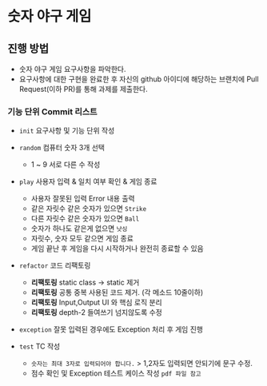 # 숫자 야구 게임
## 진행 방법
* 숫자 야구 게임 요구사항을 파악한다.
* 요구사항에 대한 구현을 완료한 후 자신의 github 아이디에 해당하는 브랜치에 Pull Request(이하 PR)를 통해 과제를 제출한다.

### 기능 단위 Commit 리스트
- `init` 요구사항 및 기능 단위 작성
- `random` 컴퓨터 숫자 3개 선택
  - 1 ~ 9 서로 다른 수 작성
- `play` 사용자 입력 & 일치 여부 확인 & 게임 종료
  - 사용자 잘못된 입력 Error 내용 출력
  - 같은 자릿수 같은 숫자가 있으면 `Strike`
  - 다른 자릿수 같은 숫자가 있으면 `Ball`
  - 숫자가 하나도 같은게 없으면 `낫싱`
  - 자릿수, 숫자 모두 같으면 게임 종료
  - 게임 끝난 후 게임을 다시 시작하거나 완전히 종료할 수 있음
- `refactor` 코드 리팩토링
  - **리팩토링** static class -> static 제거
  - **리팩토링** 공통 중복 사용된 코드 제거. (각 메소드 10줄이하)
  - **리팩토링** Input,Output UI 와 핵심 로직 분리
  - **리팩토링** depth-2 들여쓰기 넘지않도록 수정
  
- `exception` 잘못 입력된 경우에도 Exception 처리 후 게임 진행
- `test` TC 작성
  - `숫자는 최대 3자로 입력되어야 합니다.` > 1,2자도 입력되면 안되기에 문구 수정.
  - 점수 확인 및 Exception 테스트 케이스 작성 `pdf 파일 참고`

